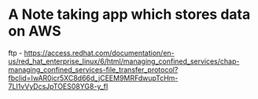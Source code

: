 # A Note taking app which stores data on AWS

ftp - https://access.redhat.com/documentation/en-us/red_hat_enterprise_linux/6/html/managing_confined_services/chap-managing_confined_services-file_transfer_protocol?fbclid=IwAR0icr5XC8d66d_jCEEM9MRFdwupTcHm-7LI1vVyDcsJpTOES08YG8-y_fI
